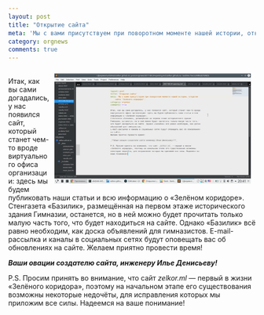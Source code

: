 ```yaml
---
layout: post
title: "Открытие сайта"
meta: 'Мы с вами присутствуем при поворотном моменте нашей истории, открытии сайта "Зелёного коридора".'
category: orgnews
comments: true
---
```

<a rel="simplebox" href="/img/code_screen_full.png"><img src="/img/code_screen.png" alt="Работа над сайтом" style="width: 400px; margin: 10px;" align="right" /></a><br />
Итак, как вы сами догадались, у нас появился сайт, который станет чем-то вроде виртуального офиса организации: здесь мы будем публиковать наши статьи и всю информацию о «Зелёном коридоре».
Стенгазета «Базилик», размещённая на первом этаже исторического здания Гимназии, останется, но в ней можно будет прочитать только малую часть того, что будет находиться на сайте. Однако «Базилик» всё равно необходим, как доска объявлений для гимназистов.
E-mail-рассылка и каналы в социальных сетях будут оповещать вас об обновлениях на сайте.
Желаем приятно провести время!

_**Ваши овации создателю сайта, инженеру Илье Денисьеву!**_

P.S. Просим принять во внимание, что сайт _zelkor.ml_ — первый в жизни «Зелёного коридора», поэтому на начальном этапе его существования возможны некоторые недочёты, для исправления которых мы приложим все силы. Надеемся на ваше понимание!